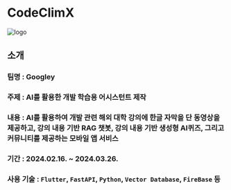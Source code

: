 # CodeClimX
![logo](https://github.com/AIX-Googley/.github/assets/114536581/c7cc4d4b-9952-46bb-be07-60e8ca20dfa8)

## 소개
### **팀명** : Googley
### **주제** : AI를 활용한 개발 학습용 어시스턴트 제작
### **내용** : AI를 활용하여 개발 관련 해외 대학 강의에 한글 자막을 단 동영상을 제공하고, 강의 내용 기반 RAG 챗봇, 강의 내용 기반 생성형 AI퀴즈, 그리고 커뮤니티를 제공하는 모바일 앱 서비스
### **기간** : 2024.02.16. ~ 2024.03.26.
### **사용 기술** : `Flutter`, `FastAPI`, `Python`, `Vector Database`, `FireBase` 등
